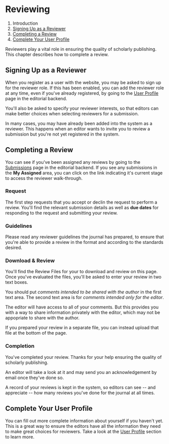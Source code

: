 # Reviewing

1. Introduction
2. [Signing Up as a Reviewer](reviewing.md#sign-up)
3. [Completing a Review](reviewing.md#complete-review)
4. [Complete Your User Profile](reviewing.md#complete-user-profile)

Reviewers play a vital role in ensuring the quality of scholarly publishing. This chapter describes how to complete a review.

## <a name="sign-up"></a>Signing Up as a Reviewer

When you register as a user with the website, you may be asked to sign up for the reviewer role. If this has been enabled, you can add the reviewer role at any time, even if you've already registered, by going to the [User Profile](user-profile.md) page in the editorial backend.

You'll also be asked to specify your reviewer interests, so that editors can make better choices when selecting reviewers for a submission.

In many cases, you may have already been added into the system as a reviewer. This happens when an editor wants to invite you to review a submission but you're not yet registered in the system.

## <a name="complete-review"></a>Completing a Review

You can see if you've been assigned any reviews by going to the [Submissions](submissions.md) page in the editorial backend. If you see any submissions in the **My Assigned** area, you can click on the link indicating it's current stage to access the reviewer walk-through.

### <a name="complete-review-request"></a>Request

The first step requests that you accept or declin the request to perform a review. You'll find the relevant submission details as well as **due dates** for responding to the request and submitting your review.

### <a name="complete-review-guidelines"></a>Guidelines

Please read any reviewer guidelines the journal has prepared, to ensure that you're able to provide a review in the format and according to the standards desired.

### <a name="complete-review-review"></a>Download & Review

You'll find the Review Files for your to download and review on this page. Once you've evaluated the files, you'll be asked to enter your review in two text boxes.

You should put *comments intended to be shared with the author* in the first text area. The second text area is for *comments intended only for the editor*.

The editor will have access to all of your comments. But this provides you with a way to share information privately with the editor, which may not be appopriate to share with the author.

If you prepared your review in a separate file, you can instead upload that file at the bottom of the page.

### <a name="complete-review-completion"></a>Completion

You've completed your review. Thanks for your help ensuring the quality of scholarly publishing.

An editor will take a look at it and may send you an acknowledgement by email once they've done so.

A record of your reviews is kept in the system, so editors can see -- and appreciate -- how many reviews you've done for the journal at all times.

## <a name="complete-user-profile"></a>Complete Your User Profile

You can fill out more complete information about yourself if you haven't yet. This is a great way to ensure the editors have all the information they need to make great choices for reviewers. Take a look at the [User Profile](user-profile.md) section to learn more.
